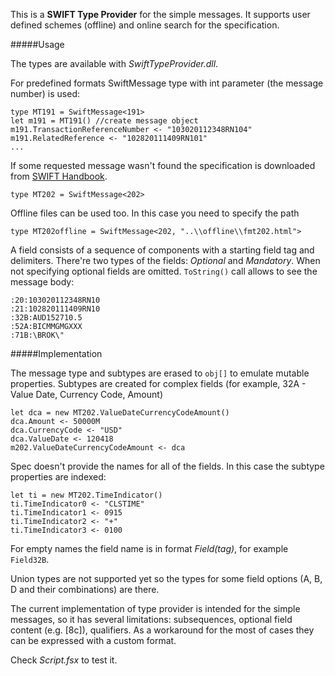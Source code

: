 This is a **SWIFT Type Provider** for the simple messages.
It supports user defined schemes (offline) and online search for the specification.

#####Usage

The types are available with *SwiftTypeProvider.dll*.

For predefined formats SwiftMessage type with int parameter (the message number) is used:

    type MT191 = SwiftMessage<191>
    let m191 = MT191() //create message object
    m191.TransactionReferenceNumber <- "103020112348RN104"
    m191.RelatedReference <- "102820111409RN101"
    ...

If some requested message wasn't found the specification is downloaded from [SWIFT Handbook](http://www2.anasys.com/swifthandbook/).

    type MT202 = SwiftMessage<202>

Offline files can be used too. In this case you need to specify the path

    type MT202offline = SwiftMessage<202, "..\\offline\\fmt202.html">

A field consists of a sequence of components with a starting field tag and delimiters. There're two types of the fields: _Optional_ and _Mandatory_. When not specifying optional fields are omitted. `ToString()` call allows to see the message body:

    :20:103020112348RN10
    :21:102820111409RN10
    :32B:AUD152710.5
    :52A:BICMMGMGXXX
    :71B:\BROK\"


#####Implementation

The message type and subtypes are erased to `obj[]` to emulate mutable properties. Subtypes are created for complex fields (for example, 32A - Value Date, Currency Code, Amount)

    let dca = new MT202.ValueDateCurrencyCodeAmount()
    dca.Amount <- 50000M
    dca.CurrencyCode <- "USD"
    dca.ValueDate <- 120418
    m202.ValueDateCurrencyCodeAmount <- dca

Spec doesn't provide the names for all of the fields. In this case the subtype properties are indexed: 

    let ti = new MT202.TimeIndicator()
    ti.TimeIndicator0 <- "CLSTIME"
    ti.TimeIndicator1 <- 0915
    ti.TimeIndicator2 <- "+"
    ti.TimeIndicator3 <- 0100

For empty names the field name is in format _Field(tag)_, for example `Field32B`.

Union types are not supported yet so the types for some field options (A, B, D and their combinations) are there. 

The current implementation of type provider is intended for the simple messages, so it has several limitations: subsequences, optional field content (e.g. [8c]), qualifiers. As a workaround for the most of cases they can be expressed with a custom format.

Check _Script.fsx_ to test it.
